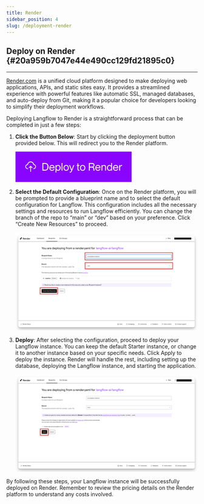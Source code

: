 ```yaml
---
title: Render
sidebar_position: 4
slug: /deployment-render
---
```


## Deploy on Render {#20a959b7047e44e490cc129fd21895c0}

---

[Render.com](http://render.com/) is a unified cloud platform designed to make deploying web applications, APIs, and static sites easy. It provides a streamlined experience with powerful features like automatic SSL, managed databases, and auto-deploy from Git, making it a popular choice for developers looking to simplify their deployment workflows.

Deploying Langflow to Render is a straightforward process that can be completed in just a few steps:

1. **Click the Button Below**: Start by clicking the deployment button provided below. This will redirect you to the Render platform.

   [![Deploy to Render](./render-deploy.svg)](https://render.com/deploy?repo=https%3A%2F%2Fgithub.com%2Flangflow-ai%2Flangflow%2Ftree%2Fdev)

2. **Select the Default Configuration**: Once on the Render platform, you will be prompted to provide a blueprint name and to select the default configuration for Langflow. This configuration includes all the necessary settings and resources to run Langflow efficiently. You can change the branch of the repo to “main” or “dev” based on your preference. Click “Create New Resources” to proceed.

   ![](./1861599636.png)

3. **Deploy**: After selecting the configuration, proceed to deploy your Langflow instance. You can keep the default Starter instance, or change it to another instance based on your specific needs. Click Apply to deploy the instance. Render will handle the rest, including setting up the database, deploying the Langflow instance, and starting the application.

   ![](./1929176153.png)

By following these steps, your Langflow instance will be successfully deployed on Render. Remember to review the pricing details on the Render platform to understand any costs involved.
